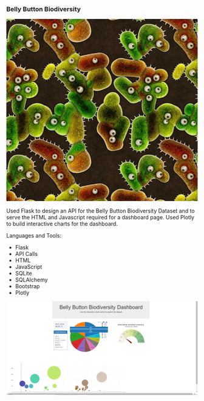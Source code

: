 ### Belly Button Biodiversity
![bbb](bbb.jpg)

Used Flask to design an API for the Belly Button Biodiversity Dataset and to serve the HTML and Javascript required for a dashboard page. Used Plotly to build interactive charts for the dashboard.

Languages and Tools:
- Flask
- API Calls
- HTML
- JavaScript
- SQLite
- SQLAlchemy
- Bootstrap
- Plotly

![bbb](bbb.png)
